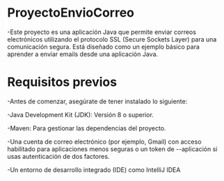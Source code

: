 # ProyectoEnvioCorreo
 
-Este proyecto es una aplicación Java que permite enviar correos electrónicos utilizando el protocolo SSL (Secure Sockets Layer) para una comunicación segura. Está diseñado como un ejemplo básico para aprender a enviar emails desde una aplicación Java.

# Requisitos previos

-Antes de comenzar, asegúrate de tener instalado lo siguiente:

-Java Development Kit (JDK): Versión 8 o superior.

-Maven: Para gestionar las dependencias del proyecto.

-Una cuenta de correo electrónico (por ejemplo, Gmail) con acceso habilitado para aplicaciones menos seguras o un token de --aplicación si usas autenticación de dos factores.

-Un entorno de desarrollo integrado (IDE) como IntelliJ IDEA

